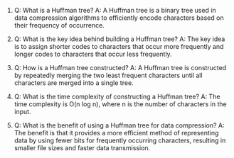 1. Q: What is a Huffman tree?
   A: A Huffman tree is a binary tree used in data compression algorithms to efficiently encode characters based on their frequency of occurrence.

2. Q: What is the key idea behind building a Huffman tree?
   A: The key idea is to assign shorter codes to characters that occur more frequently and longer codes to characters that occur less frequently.

3. Q: How is a Huffman tree constructed?
   A: A Huffman tree is constructed by repeatedly merging the two least frequent characters until all characters are merged into a single tree.

4. Q: What is the time complexity of constructing a Huffman tree?
   A: The time complexity is O(n log n), where n is the number of characters in the input.

5. Q: What is the benefit of using a Huffman tree for data compression?
   A: The benefit is that it provides a more efficient method of representing data by using fewer bits for frequently occurring characters, resulting in smaller file sizes and faster data transmission.